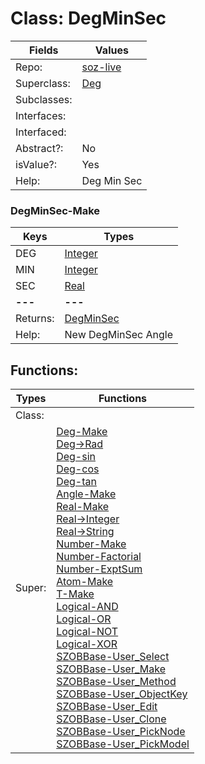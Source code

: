 
# Class:	DegMinSec

| Fields | Values |
| --------- | --------- |
| Repo: | [soz-live](/repos/soz-live.html) |
| Superclass: | [Deg](Deg.html) |
| Subclasses: |  |
| Interfaces: |  |
| Interfaced: |  |
| Abstract?: | No |
| isValue?: | Yes |
| Help: | Deg Min Sec |

### DegMinSec-Make

| Keys | Types |
| --------- | --------- |
| DEG | [Integer](Integer.html) |
| MIN | [Integer](Integer.html) |
| SEC | [Real](Real.html) |
| **---** | **---** |
| Returns: | [DegMinSec](DegMinSec.html) |
| Help: | New DegMinSec Angle |


## Functions:

| Types | Functions |
| --------- | --------- |
| Class: |  |
| Super: | [Deg-Make](Deg.html) <br> [Deg->Rad](Deg.html) <br> [Deg-sin](Deg.html) <br> [Deg-cos](Deg.html) <br> [Deg-tan](Deg.html) <br> [Angle-Make](Angle.html) <br> [Real-Make](Real.html) <br> [Real->Integer](Real.html) <br> [Real->String](Real.html) <br> [Number-Make](Number.html) <br> [Number-Factorial](Number.html) <br> [Number-ExptSum](Number.html) <br> [Atom-Make](Atom.html) <br> [T-Make](T.html) <br> [Logical-AND](Logical.html) <br> [Logical-OR](Logical.html) <br> [Logical-NOT](Logical.html) <br> [Logical-XOR](Logical.html) <br> [SZOBBase-User_Select](SZOBBase.html) <br> [SZOBBase-User_Make](SZOBBase.html) <br> [SZOBBase-User_Method](SZOBBase.html) <br> [SZOBBase-User_ObjectKey](SZOBBase.html) <br> [SZOBBase-User_Edit](SZOBBase.html) <br> [SZOBBase-User_Clone](SZOBBase.html) <br> [SZOBBase-User_PickNode](SZOBBase.html) <br> [SZOBBase-User_PickModel](SZOBBase.html) |



